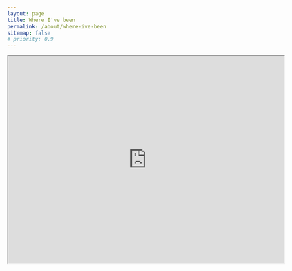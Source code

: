 ```yaml
---
layout: page
title: Where I've been
permalink: /about/where-ive-been
sitemap: false
# priority: 0.9
---
```


<div class="generic-page-wrapper">
  <div class="generic-page">
    <iframe class="where-ive-been-map" src="https://www.google.com/maps/d/u/0/embed?mid=1Ch3oFpcN9HgDgFmKoFxjttpciF0HEk8&ehbc=2E312F" width="640" height="480"></iframe>
  </div>
</div>

